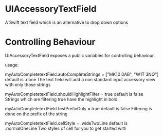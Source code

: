 # UIAccessoryTextField
A Swift text field which is an alternative to drop down options

# Controlling Behaviour
UIAccessoryTextField exposes a public variables for controlling behaviour.
 
usage:
 
myAutoCompletetextField.autoCompleteStrings = ["MK10 0AB", "W1T 3NQ"]
default is .none
The text field will add a non standard input accessory view with only those strings
 
myAutoCompletetextField.shouldHighlightFilter = true
default is false
Strings which are filtering true have the highlight in bold
 
myAutoCompletetextField.testPrefixOnly = true
default is false
Filtering is done on the prefix of the string
   
myAutoCompletetextField.cellStyle = .wideTwoLine
default is .normalOneLine
Two styles of cell for you to get started with
 
